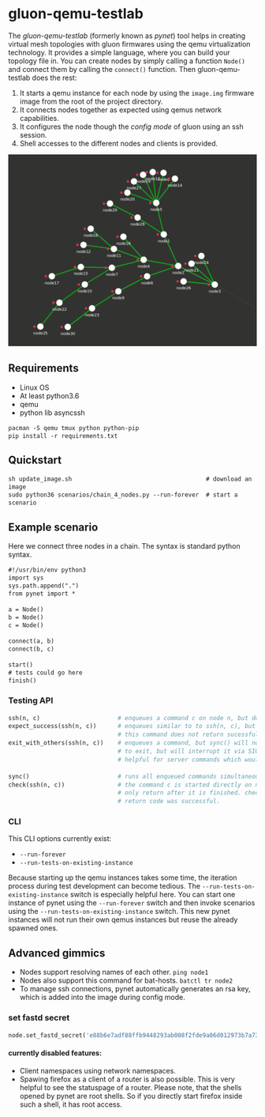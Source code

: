 # gluon-qemu-testlab

The *gluon-qemu-testlab* (formerly known as *pynet*) tool helps
in creating virtual mesh topologies
with gluon firmwares using the qemu virtualization
technology. It provides a simple language, where you can
build your topology file in. You can create nodes by
simply calling a function `Node()` and connect them by
calling the `connect()` function. Then gluon-qemu-testlab
does the rest:

1. It starts a qemu instance for each node by using the `image.img` firmware image from the root of the project directory.
2. It connects nodes together as expected using qemus network capabilities.
3. It configures the node though the *config mode* of gluon using an ssh session.
4. Shell accesses to the different nodes and clients is provided.

![picture of random mesh generated by pynet](mesh.gif)

## Requirements

- Linux OS
- At least python3.6
- qemu
- python lib asyncssh

``` shell
pacman -S qemu tmux python python-pip
pip install -r requirements.txt
```

## Quickstart

``` shell
sh update_image.sh                                      # download an image
sudo python36 scenarios/chain_4_nodes.py --run-forever  # start a scenario
```

## Example scenario

Here we connect three nodes in a chain. The syntax is
standard python syntax.
```
#!/usr/bin/env python3
import sys
sys.path.append(".")
from pynet import *

a = Node()
b = Node()
c = Node()

connect(a, b)
connect(b, c)

start()
# tests could go here
finish()
```

### Testing API

``` python
ssh(n, c)                      # enqueues a command c on node n, but does not yet run them
expect_success(ssh(n, c))      # enqueues similar to to ssh(n, c), but the test will fail, if
                               # this command does not return sucessfully
exit_with_others(ssh(n, c))    # enqueues a command, but sync() will not wait for this command
                               # to exit, but will interrupt it via SIGINT (CTRL+C). This is
                               # helpful for server commands which would run forever.

sync()                         # runs all enqueued commands simultaneously till they end
check(ssh(n, c))               # the command c is started directly on node n and check() will
                               # only return after it is finished. check() returns True, if the
                               # return code was successful.
```

### CLI

This CLI options currently exist:
- `--run-forever`
- `--run-tests-on-existing-instance`

Because starting up the qemu instances takes some time, the iteration process during test development can become
tedious. The `--run-tests-on-existing-instance` switch is especially helpful here. You can start one instance of pynet
using the `--run-forever` switch and then invoke scenarios using the `--run-tests-on-existing-instance` switch. This 
new pynet instances will not run their own qemus instances but reuse the already spawned ones. 

## Advanced gimmics

- Nodes support resolving names of each other. ```ping node1```
- Nodes also support this command for bat-hosts. ```batctl tr node2```
- To manage ssh connections, pynet automatically generates an rsa key, which is added into the image during config mode.

### set fastd secret

``` python
node.set_fastd_secret('e88b6e7adf88ffb9448293ab008f2fde9a06d012973b7a73cb4947781f6020f2')
```

#### currently disabled features:
- Client namespaces using network namespaces.
- Spawing firefox as a client of a router is also possible. This is very helpful to see the statuspage of a router. Please note, that the shells opened by pynet are root shells. So if you directly start firefox inside such a shell, it has root access.
